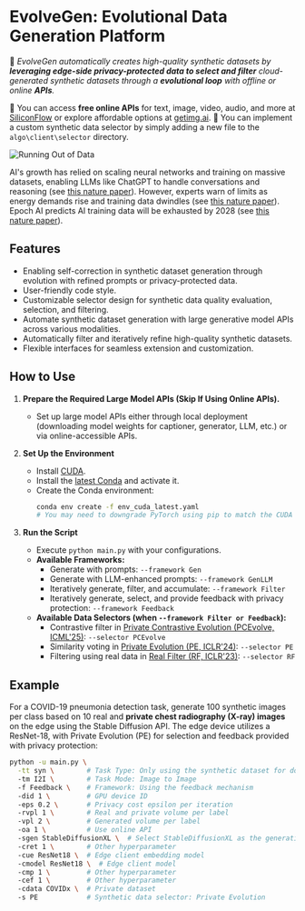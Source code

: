 # EvolveGen: Evolutional Data Generation Platform

🎯 *EvolveGen automatically creates high-quality synthetic datasets by **leveraging edge-side privacy-protected data to select and filter** cloud-generated synthetic datasets through a **evolutional loop** with offline or online **APIs**.*

👏 You can access **free online APIs** for text, image, video, audio, and more at [SiliconFlow](https://cloud.siliconflow.cn/models) or explore affordable options at [getimg.ai](https://dashboard.getimg.ai/models).
👏 You can implement a custom synthetic data selector by simply adding a new file to the `algo\client\selector` directory.

![Running Out of Data](https://media.nature.com/lw767/magazine-assets/d41586-024-03990-2/d41586-024-03990-2_50306276.jpg?as=webp)

AI's growth has relied on scaling neural networks and training on massive datasets, enabling LLMs like ChatGPT to handle conversations and reasoning (see [this nature paper](https://www.nature.com/articles/d41586-023-00641-w)). However, experts warn of limits as energy demands rise and training data dwindles (see [this nature paper](https://www.nature.com/articles/d41586-024-03408-z)). Epoch AI predicts AI training data will be exhausted by 2028 (see [this nature paper](https://www.nature.com/articles/d41586-024-01760-8)).

## Features  

- Enabling self-correction in synthetic dataset generation through evolution with refined prompts or privacy-protected data.
- User-friendly code style. 
- Customizable selector design for synthetic data quality evaluation, selection, and filtering.  
- Automate synthetic dataset generation with large generative model APIs across various modalities.  
- Automatically filter and iteratively refine high-quality synthetic datasets.  
- Flexible interfaces for seamless extension and customization. 

## How to Use  

1. **Prepare the Required Large Model APIs (Skip If Using Online APIs).**  
   - Set up large model APIs either through local deployment (downloading model weights for captioner, generator, LLM, etc.) or via online-accessible APIs.  

2. **Set Up the Environment**  
   - Install [CUDA](https://docs.nvidia.com/cuda/cuda-toolkit-release-notes/index.html).  
   - Install the [latest Conda](https://repo.anaconda.com/miniconda/Miniconda3-latest-Linux-x86_64.sh) and activate it.  
   - Create the Conda environment:  
     ```bash  
     conda env create -f env_cuda_latest.yaml  
     # You may need to downgrade PyTorch using pip to match the CUDA version  
     ```  

3. **Run the Script**
   - Execute `python main.py` with your configurations.  
   - **Available Frameworks:**
     - Generate with prompts: `--framework Gen`  
     - Generate with LLM-enhanced prompts: `--framework GenLLM`  
     - Iteratively generate, filter, and accumulate: `--framework Filter`  
     - Iteratively generate, select, and provide feedback with privacy protection: `--framework Feedback`  
   - **Available Data Selectors (when `--framework Filter or Feedback`):**
     - Contrastive filter in [Private Contrastive Evolution (PCEvolve, ICML'25)](): `--selector PCEvolve`
     - Similarity voting in [Private Evolution (PE, ICLR'24)](https://openreview.net/forum?id=YEhQs8POIo): `--selector PE`
     - Filtering using real data in [Real Filter (RF, ICLR'23)](https://openreview.net/forum?id=nUmCcZ5RKF): `--selector RF`

## Example

For a COVID-19 pneumonia detection task, generate 100 synthetic images per class based on 10 real and **private chest radiography (X-ray) images** on the edge using the Stable Diffusion API. The edge device utilizes a ResNet-18, with Private Evolution (PE) for selection and feedback provided with privacy protection:
```bash  
python -u main.py \
  -tt syn \        # Task Type: Only using the synthetic dataset for downstream task
  -tm I2I \        # Task Mode: Image to Image
  -f Feedback \    # Framework: Using the feedback mechanism
  -did 1 \         # GPU device ID
  -eps 0.2 \       # Privacy cost epsilon per iteration
  -rvpl 1 \        # Real and private volume per label
  -vpl 2 \         # Generated volume per label
  -oa 1 \          # Use online API
  -sgen StableDiffusionXL \  # Select StableDiffusionXL as the generative model
  -cret 1 \        # Other hyperparameter
  -cue ResNet18 \  # Edge client embedding model
  -cmodel ResNet18 \  # Edge client model
  -cmp 1 \         # Other hyperparameter
  -cef 1 \         # Other hyperparameter
  -cdata COVIDx \  # Private dataset
  -s PE            # Synthetic data selector: Private Evolution
```  